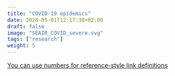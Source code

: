 ```yaml
---
title: "COVID-19 epidemics"
date: 2020-05-01T12:17:38+02:00
draft: false
image: "SEAIR_COVID_severe.svg"
tags: ["research"]
weight: 5
---
```

[You can use numbers for reference-style link definitions][1]

[1]: http://covid-ete.ouvaton.org/index_en.html
